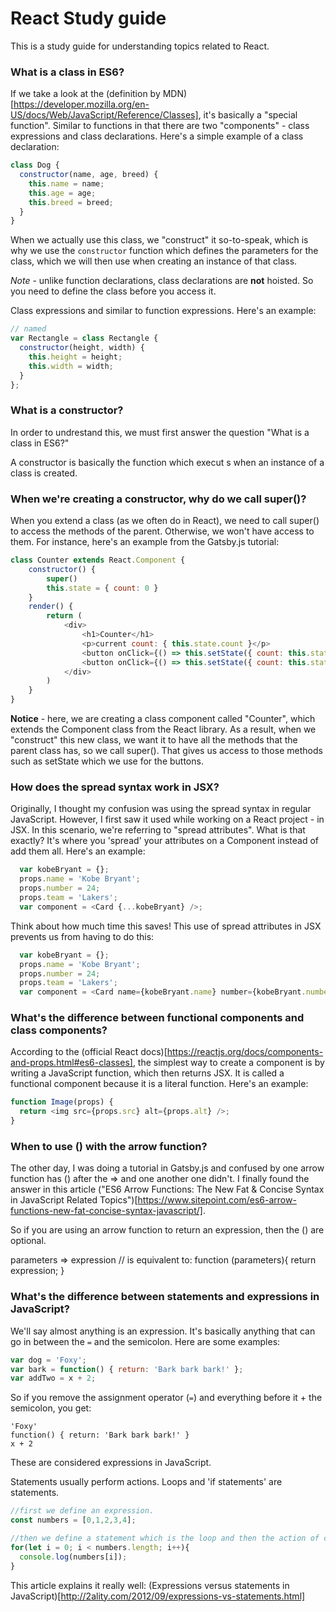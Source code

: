 # React Study guide 
This is a study guide for understanding topics related to React. 

### What is a class in ES6?
If we take a look at the (definition by MDN)[https://developer.mozilla.org/en-US/docs/Web/JavaScript/Reference/Classes], it's basically a "special function". Similar to functions in that there are two "components" - class expressions and class declarations. Here's a simple example of a class declaration:

```javascript
class Dog {
  constructor(name, age, breed) {
    this.name = name;
    this.age = age;
    this.breed = breed;
  }
}
```
When we actually use this class, we "construct" it so-to-speak, which is why we use the `constructor` function which defines the parameters for the class, which we will then use when creating an instance of that class.

*Note* - unlike function declarations, class declarations are **not** hoisted. So you need to define the class before you access it.

Class expressions and similar to function expressions. Here's an example:

```javascript
// named
var Rectangle = class Rectangle {
  constructor(height, width) {
    this.height = height;
    this.width = width;
  }
};
```

### What is a constructor? 
In order to undrestand this, we must first answer the question "What is a class in ES6?" 

A constructor is basically the function which execut s when an instance of a class is created.

### When we're creating a constructor, why do we call super()?
When you extend a class (as we often do in React), we need to call super() to access the methods of the parent. Otherwise, we won't have access to them. For instance, here's an example from the Gatsby.js tutorial:

```javascript
class Counter extends React.Component {
    constructor() {
        super()
        this.state = { count: 0 }
    }
    render() {
        return (
            <div>
                <h1>Counter</h1>
                <p>current count: { this.state.count }</p>
                <button onClick={() => this.setState({ count: this.state.count + 1 })}>plus</button>
                <button onClick={() => this.setState({ count: this.state.count - 1 })}>minus</button>
            </div>
        )
    }
}
```

**Notice** - here, we are creating a class component called "Counter", which extends the Component class from the React library. As a result, when we "construct" this new class, we want it to have all the methods that the parent class has, so we call super(). That gives us access to those methods such as setState which we use for the buttons.

### How does the spread syntax work in JSX?
Originally, I thought my confusion was using the spread syntax in regular JavaScript. However, I first saw it used while working on a React project - in JSX. In this scenario, we're referring to "spread attributes". What is that exactly? It's where you 'spread' your attributes on a Component instead of add them all. Here's an example:

```javascript
  var kobeBryant = {};
  props.name = 'Kobe Bryant';
  props.number = 24;
  props.team = 'Lakers';
  var component = <Card {...kobeBryant} />;
```

Think about how much time this saves! This use of spread attributes in JSX prevents us from having to do this:

```javascript
  var kobeBryant = {};
  props.name = 'Kobe Bryant';
  props.number = 24;
  props.team = 'Lakers';
  var component = <Card name={kobeBryant.name} number={kobeBryant.number} team={kobeBryant.team}  />;
```

### What's the difference between functional components and class components?
According to the (official React docs)[https://reactjs.org/docs/components-and-props.html#es6-classes], the simplest way to create a component is by writing a JavaScript function, which then returns JSX. It is called a functional component because it is a literal function. Here's an example:

```javascript
function Image(props) {
  return <img src={props.src} alt={props.alt} />;
}
```

### When to use () with the arrow function?
The other day, I was doing a tutorial in Gatsby.js and confused by one arrow function has () after the => and one another one didn't. I finally found the answer in this article ("ES6 Arrow Functions: The New Fat & Concise Syntax in JavaScript
Related Topics")[https://www.sitepoint.com/es6-arrow-functions-new-fat-concise-syntax-javascript/].

So if you are using an arrow function to return an expression, then the () are optional. 


parameters => expression
// is equivalent to:
function (parameters){
  return expression;
}

### What's the difference between statements and expressions in JavaScript?
We'll say almost anything is an expression. It's basically anything that can go in between the `=` and the semicolon. Here are some examples:

```javascript
var dog = 'Foxy';
var bark = function() { return: 'Bark bark bark!' };
var addTwo = x + 2;
```
So if you remove the assignment operator (`=`) and everything before it + the semicolon, you get:
```
'Foxy'
function() { return: 'Bark bark bark!' }
x + 2
```
These are considered expressions in JavaScript.

Statements usually perform actions. Loops and 'if statements' are statements.

```javascript
//first we define an expression.
const numbers = [0,1,2,3,4];

//then we define a statement which is the loop and then the action of console.log
for(let i = 0; i < numbers.length; i++){
  console.log(numbers[i]);
}
```

This article explains it really well: (Expressions versus statements in JavaScript)[http://2ality.com/2012/09/expressions-vs-statements.html]

